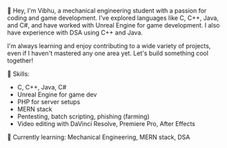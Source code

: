 👋 Hey, I'm Vibhu, a mechanical engineering student with a passion for coding and game development. I’ve explored languages like C, C++, Java, and C#, and have worked with Unreal Engine for game development. I also have experience with DSA using C++ and Java.

I'm always learning and enjoy contributing to a wide variety of projects, even if I haven't mastered any one area yet. Let's build something cool together!

🔧 Skills:
- C, C++, Java, C#
- Unreal Engine for game dev
- PHP for server setups
- MERN stack
- Pentesting, batch scripting, phishing (farming)
- Video editing with DaVinci Resolve, Premiere Pro, After Effects

🌱 Currently learning: Mechanical Engineering, MERN stack, DSA

